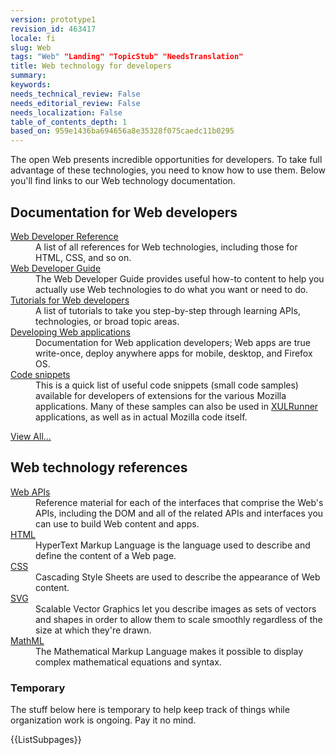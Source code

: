 ```yaml
---
version: prototype1
revision_id: 463417
locale: fi
slug: Web
tags: "Web" "Landing" "TopicStub" "NeedsTranslation"
title: Web technology for developers
summary: 
keywords: 
needs_technical_review: False
needs_editorial_review: False
needs_localization: False
table_of_contents_depth: 1
based_on: 959e1436ba694656a8e35328f075caedc11b0295
---
```

<p>The open Web presents incredible opportunities for developers. To take full advantage of these technologies, you need to know how to use them. Below you'll find links to our Web technology documentation.</p>


<div class="row topicpage-table">
  <div class="section">
    <h2 class="Documentation" id="Docs_for_add-on_developers" name="Docs_for_add-on_developers">Documentation for Web developers</h2>
    <dl>
      <dt>
        <a href="/en-US/docs/Web/Reference">Web Developer Reference</a></dt>
      <dd>
        A list of all references for Web technologies, including those for HTML, CSS, and so on.</dd>
      <dt>
        <a href="/en-US/docs/Web/Guide">Web Developer Guide</a></dt>
      <dd>
        The Web Developer Guide provides useful how-to content to help you actually use Web technologies to do what you want or need to do.</dd>
      <dt>
        <a href="/en-US/docs/Web/Tutorials">Tutorials for Web developers</a></dt>
      <dd>
        A list of tutorials to take you step-by-step through learning APIs, technologies, or broad topic areas.</dd>
      <dt>
        <a href="/en-US/docs/Web/Apps">Developing Web applications</a></dt>
      <dd>
        Documentation for Web application developers; Web apps are true write-once, deploy anywhere apps for mobile, desktop, and Firefox OS.</dd>
      <dt>
        <a href="/en-US/docs/Code_snippets">Code snippets</a></dt>
      <dd>
        This is a quick list of useful code snippets (small code samples) available for developers of extensions for the various Mozilla applications. Many of these samples can also be used in <a href="/en-US/docs/XULRunner">XULRunner</a> applications, as well as in actual Mozilla code itself.</dd>
    </dl>
    <p><span class="alllinks"><a href="/en-US/docs/tag/Web">View All...</a></span></p>
  </div>
  <div class="section">
    <h2 class="Documentation" id="Docs_for_add-on_developers" name="Docs_for_add-on_developers">Web technology references</h2>
    <dl>
      <dt>
        <a href="/en-US/docs/Web/API">Web APIs</a></dt>
      <dd>
        Reference material for each of the interfaces that comprise the Web's APIs, including the DOM and all of the related APIs and interfaces you can use to build Web content and apps.</dd>
      <dt>
        <a href="/en-US/docs/Web/HTML">HTML</a></dt>
      <dd>
        HyperText Markup Language is the language used to describe and define the content of a Web page.</dd>
      <dt>
        <a href="/en-US/docs/Web/CSS">CSS</a></dt>
      <dd>
        Cascading Style Sheets are used to describe the appearance of Web content.</dd>
      <dt>
        <a href="/en-US/docs/SVG">SVG</a></dt>
      <dd>
        Scalable Vector Graphics let you describe images as sets of vectors and shapes in order to allow them to scale smoothly regardless of the size at which they're drawn.</dd>
      <dt>
        <a href="/en-US/docs/Web/MathML">MathML</a></dt>
      <dd>
        The Mathematical Markup Language makes it possible to display complex mathematical equations and syntax.</dd>
    </dl>
  </div>
</div>


<h3 id="Temporary" name="Temporary">Temporary</h3>
<p>The stuff below here is temporary to help keep track of things while organization work is ongoing. Pay it no mind.</p>

<div>{{ListSubpages}}</div>

